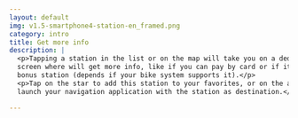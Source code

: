 ```yaml
---
layout: default
img: v1.5-smartphone4-station-en_framed.png
category: intro
title: Get more info
description: |
  <p>Tapping a station in the list or on the map will take you on a dedicated
  screen where will get more info, like if you can pay by card or if it is a
  bonus station (depends if your bike system supports it).</p>
  <p>Tap on the star to add this station to your favorites, or on the arrow to
  launch your navigation application with the station as destination.</p>

---
```


